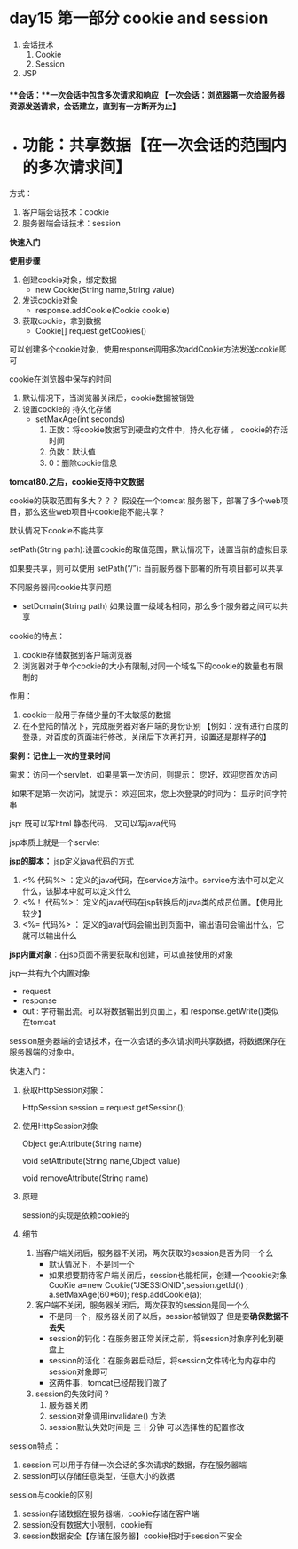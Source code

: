 # day15 第一部分  cookie     and    session

1. 会话技术
   1. Cookie
   2. Session
2. JSP

#### **会话：**一次会话中包含多次请求和响应 【一次会话：浏览器第一次给服务器资源发送请求，会话建立，直到有一方断开为止】

* # 功能：共享数据【在一次会话的范围内的多次请求间】

方式： 

1. 客户端会话技术：cookie
2. 服务器端会话技术：session

  

**快速入门**

**使用步骤**

1. 创建cookie对象，绑定数据
   * new  Cookie(String  name,String  value)
2. 发送cookie对象
   * response.addCookie(Cookie cookie)
3. 获取cookie，拿到数据
   * Cookie[]   request.getCookies()



可以创建多个cookie对象，使用response调用多次addCookie方法发送cookie即可

cookie在浏览器中保存的时间

1. 默认情况下，当浏览器关闭后，cookie数据被销毁
2. 设置cookie的 持久化存储
   * setMaxAge(int seconds)
     1. 正数：将cookie数据写到硬盘的文件中，持久化存储  。  cookie的存活时间
     2. 负数：默认值
     3. 0：删除cookie信息

**tomcat80.之后，cookie支持中文数据**



cookie的获取范围有多大？？？ 假设在一个tomcat 服务器下，部署了多个web项目，那么这些web项目中cookie能不能共享？

默认情况下cookie不能共享

setPath(String  path):设置cookie的取值范围，默认情况下，设置当前的虚拟目录

如果要共享，则可以使用 setPath(“/”):  当前服务器下部署的所有项目都可以共享

不同服务器间cookie共享问题

* setDomain(String path)  如果设置一级域名相同，那么多个服务器之间可以共享



cookie的特点：

1. cookie存储数据到客户端浏览器
2. 浏览器对于单个cookie的大小有限制,对同一个域名下的cookie的数量也有限制的



作用：

1. cookie一般用于存储少量的不太敏感的数据
2. 在不登陆的情况下，完成服务器对客户端的身份识别  【例如：没有进行百度的登录，对百度的页面进行修改，关闭后下次再打开，设置还是那样子的】



**案例：记住上一次的登录时间**

需求：访问一个servlet，如果是第一次访问，则提示：   您好，欢迎您首次访问

​         如果不是第一次访问，就提示：  欢迎回来，您上次登录的时间为：   显示时间字符串



jsp:  既可以写html 静态代码， 又可以写java代码

jsp本质上就是一个servlet



**jsp的脚本：**  jsp定义java代码的方式

1.   <%  代码%> ：定义的java代码，在service方法中。service方法中可以定义什么，该脚本中就可以定义什么
2. <%！  代码%>：  定义的java代码在jsp转换后的java类的成员位置。【使用比较少】
3. <%=  代码%> ：  定义的java代码会输出到页面中，输出语句会输出什么，它就可以输出什么

**jsp内置对象**：在jsp页面不需要获取和创建，可以直接使用的对象

jsp一共有九个内置对象

* request
* response
* out :   字符输出流。可以将数据输出到页面上，和 response.getWrite()类似  在tomcat





session服务器端的会话技术，在一次会话的多次请求间共享数据，将数据保存在服务器端的对象中。

快速入门：

1. 获取HttpSession对象：

   HttpSession  session  =  request.getSession();

2. 使用HttpSession对象

   Object  getAttribute(String name)

   void setAttribute(String name,Object value)

   void removeAttribute(String name)

3. 原理

   session的实现是依赖cookie的

4. 细节

   1. 当客户端关闭后，服务器不关闭，两次获取的session是否为同一个么
      * 默认情况下，不是同一个 
      * 如果想要期待客户端关闭后，session也能相同，创建一个cookie对象CooKie a=new Cookie("JSESSIONID",session.getId()) ;   a.setMaxAge(60*60);    resp.addCookie(a);
   2. 客户端不关闭，服务器关闭后，两次获取的session是同一个么
      * 不是同一个，服务器关闭了以后，session被销毁了      但是要**确保数据不丢失** 
      * session的钝化：在服务器正常关闭之前，将session对象序列化到硬盘上
      * session的活化：在服务器启动后，将session文件转化为内存中的session对象即可
      * 这两件事，tomcat已经帮我们做了
   3. session的失效时间？
      1. 服务器关闭
      2. session对象调用invalidate()   方法
      3. session默认失效时间是 三十分钟     可以选择性的配置修改



session特点： 

1. session  可以用于存储一次会话的多次请求的数据，存在服务器端
2. session可以存储任意类型，任意大小的数据



session与cookie的区别

1. session存储数据在服务器端，cookie存储在客户端
2. session没有数据大小限制，cookie有
3. session数据安全【存储在服务器】cookie相对于session不安全



